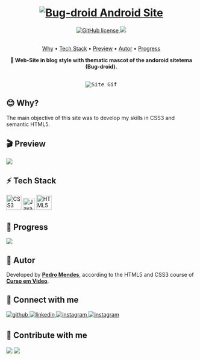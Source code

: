 <h1 align="center">
    <a href="https://funnyzinho.github.io/Android-Site/android.html"> <img src="imagens/favicon.ico" alt="Bug-droid"></img> Android Site</a> 
</h1>

<div align="center">
<a href="https://github.com/Funnyzinho/Android-Site/blob/main/LICENSE"><img alt="GitHub license" src="https://img.shields.io/github/license/Funnyzinho/Android-Site?style=for-the-badge">&nbsp;<img src="https://img.shields.io/static/v1?label=Progress&message=100%&color=2FC3E0&style=for-the-badge"/>
</a></div>

<br>

<p align="center">
 <a href="#blush-why">Why</a> •
 <a href="#zap-tech-stack">Tech Stack</a> • 
 <a href="#clapper-preview">Preview</a> •
 <a href="#book-autor">Autor</a> • 
 <a href="#rocket-progress">Progress</a> 
</p>

<p align="center"><strong>🚀 Web-Site in blog style with thematic mascot of the andoroid sitetema (Bug-droid).</strong></p>

<br>

<div align="center">
<kbd><img src="imagens/site.gif" alt="Site Gif"></img></kbd>
</div>

## :blush: **Why?**

<p>The main objective of this site was to develop my skills in CSS3 and semantic HTML5.</p>

## :clapper: **Preview**

 <a href="https://funnyzinho.github.io/Android-Site/android.html" target="_blank"><img src="https://img.shields.io/static/v1?label=Preview&message=Blog Android&color=469536&style=for-the-badge&logo=android"/></a> 

## :zap: **Tech Stack**

<img src="https://profilinator.rishav.dev/skills-assets/css3-original-wordmark.svg" alt="CSS3" height="40"/>&nbsp;<img src="https://profilinator.rishav.dev/skills-assets/javascript-original.svg" alt="JavaScript" height="32"/>&nbsp;<img src="https://profilinator.rishav.dev/skills-assets/html5-original-wordmark.svg" alt="HTML5" height="40"/>

## :rocket: **Progress**

<img src="https://img.shields.io/static/v1?label=Progress&message=100%&color=2FC3E0&style=for-the-badge"/>

## :book: **Autor**

<p>Developed by <a href="https://github.com/funnyzinho"><strong>Pedro Mendes</strong></a>, according to the HTML5 and CSS3 course of <a href="https://www.cursoemvideo.com/"><strong>Curso em Video</strong></a>.</p>

## :handshake: **Connect with me**

<div align="left">
  <a href="https://github.com/funnyzinho" target="_blank">
    <img src=https://img.shields.io/badge/github-%2324292e.svg?&style=for-the-badge&logo=github&logoColor=white
      alt=github style="margin-bottom: 5px;" />
  </a>
  <a href="https://linkedin.com/in/pedro-mendes-5b5769220" target="_blank">
    <img src=https://img.shields.io/badge/linkedin-%231E77B5.svg?&style=for-the-badge&logo=linkedin&logoColor=white
      alt=linkedin style="margin-bottom: 5px;" />
  </a>
  <a href="https://instagram.com/eupedro_m" target="_blank">
    <img src=https://img.shields.io/badge/instagram-%23000000.svg?&style=for-the-badge&logo=instagram&logoColor=white
      alt=instagram style="margin-bottom: 5px;" />
  </a>
    <a href="https://mail.google.com/mail/u/0/#inbox?compose=CllgCHrdkpnTgKMCTbCtBhmPkvpzktZWcFzhpwwqhQFwFmHJLhFNcDlsPtqxHwPslrKzgVhPFVV" target="_blank">
    <img src=https://img.shields.io/badge/Gmail-D14836?style=for-the-badge&logo=gmail&logoColor=white
      alt=instagram style="margin-bottom: 5px;" />
  </a>
</div>

## :money_with_wings: **Contribute with me**

<div align="left">
  <a href="https://paypal.me/funny.pv412@gmail.com" target="_blank" style="display: inline-block;">
    <img src="https://img.shields.io/badge/Donate-PayPal-blue.svg?style=flat-square" align="center" />
  </a>
  <a href="https://www.buymeacoffee.com/pedromendes" target="_blank" style="display: inline-block;">
    <img src="https://img.shields.io/badge/Donate-Buy%20Me%20A%20Coffee-orange.svg?style=flat-square" align="center" />
  </a></div>
